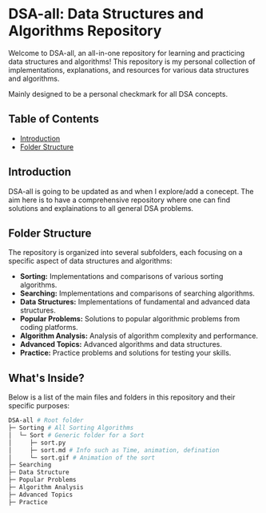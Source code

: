 # DSA-all: Data Structures and Algorithms Repository

Welcome to DSA-all, an all-in-one repository for learning and practicing data structures and algorithms! This repository is my personal collection of implementations, explanations, and resources for various data structures and algorithms.

Mainly designed to be a personal checkmark for all DSA concepts.

## Table of Contents

- [Introduction](#introduction)
- [Folder Structure](#folder-structure)

## Introduction

DSA-all is going to be updated as and when I explore/add a conecept. The aim here is to have a comprehensive repository where one can find solutions and explainations to all general DSA problems.

## Folder Structure

The repository is organized into several subfolders, each focusing on a specific aspect of data structures and algorithms:

- **Sorting:** Implementations and comparisons of various sorting algorithms.
- **Searching:** Implementations and comparisons of searching algorithms.
- **Data Structures:** Implementations of fundamental and advanced data structures.
- **Popular Problems:** Solutions to popular algorithmic problems from coding platforms.
- **Algorithm Analysis:** Analysis of algorithm complexity and performance.
- **Advanced Topics:** Advanced algorithms and data structures.
- **Practice:** Practice problems and solutions for testing your skills.

## What's Inside?

Below is a list of the main files and folders in this repository and their specific purposes:

```bash
DSA-all # Root folder
├─ Sorting # All Sorting Algorithms
│  └─ Sort # Generic folder for a Sort
│     ├─ sort.py 
│     ├─ sort.md # Info such as Time, animation, defination
│     └─ sort.gif # Animation of the sort
├─ Searching 
├─ Data Structure 
├─ Popular Problems 
├─ Algorithm Analysis 
├─ Advanced Topics 
├─ Practice 
```
